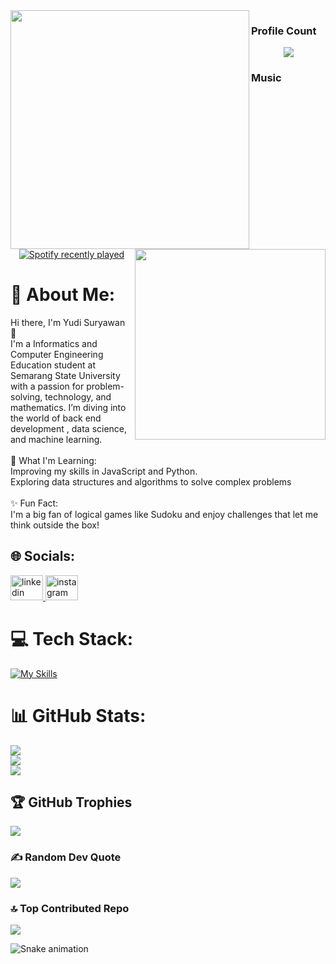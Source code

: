 <img align="left" height="382" src="https://media0.giphy.com/media/v1.Y2lkPTc5MGI3NjExZzBseDlkcGd6ZHQxcW9naGNwaGdvcDBjZ282ZHUxYnUybXZhaXlvYyZlcD12MV9pbnRlcm5hbF9naWZfYnlfaWQmY3Q9Zw/PamI2MtO1DU1a/giphy.gif"  />

###

<img align="right" height="305" src="https://media.giphy.com/media/v1.Y2lkPTc5MGI3NjExMG4waDI2Zm5ibDZ3bzFxdXdsMWE1ZHBpbXp2amg5b2RsaGcwc2diMSZlcD12MV9naWZzX3NlYXJjaCZjdD1n/EcnAlQcGnZq9y/giphy.gif"  />

### Profile Count

<div align="center">
  <img src="https://profile-counter.glitch.me/yudisuryawan/count.svg?"  />
</div>

### Music

<div align="center">
  <a href="https://open.spotify.com/user/Yudi Suryawan">
    <img src="https://spotify-recently-played-readme.vercel.app/api?user=Yudi%20Suryawan&count=5&unique=false" alt="Spotify recently played"  />
  </a>
</div>

###

# 💫 About Me:

Hi there, I'm Yudi Suryawan 👋<br>I'm a Informatics and Computer Engineering Education student at Semarang State University with a passion for problem-solving, technology, and mathematics. I’m diving into the world of back end development , data science, and machine learning.<br><br>🌱 What I'm Learning:<br>Improving my skills in JavaScript and Python.<br>Exploring data structures and algorithms to solve complex problems<br><br>✨ Fun Fact:<br>I'm a big fan of logical games like Sudoku and enjoy challenges that let me think outside the box!

## 🌐 Socials:

<div align="left">
  <a href="https://www.linkedin.com/in/yudi-suryawan-8a21a0287/" target="_blank">
    <img src="https://raw.githubusercontent.com/maurodesouza/profile-readme-generator/master/src/assets/icons/social/linkedin/default.svg" width="52" height="40" alt="linkedin logo"  />
  </a>
  <a href="https://www.instagram.com/suryawnnn_/" target="_blank">
    <img src="https://raw.githubusercontent.com/maurodesouza/profile-readme-generator/master/src/assets/icons/social/instagram/default.svg" width="52" height="40" alt="instagram logo"  />
  </a>
</div>

# 💻 Tech Stack:

[![My Skills](https://skillicons.dev/icons?i=html,css,bootstrap,js,nodejs,express,mongodb,mysql,vscode,github&perline=3)](https://skillicons.dev)

# 📊 GitHub Stats:

![](https://github-readme-stats.vercel.app/api?username=yudisrywn&theme=dracula&hide_border=false&include_all_commits=false&count_private=false)<br/>
![](https://github-readme-streak-stats.herokuapp.com/?user=yudisrywn&theme=dracula&hide_border=false)<br/>
![](https://github-readme-stats.vercel.app/api/top-langs/?username=yudisrywn&theme=dracula&hide_border=false&include_all_commits=false&count_private=false&layout=compact)

## 🏆 GitHub Trophies

![](https://github-profile-trophy.vercel.app/?username=yudisrywn&theme=dracula&no-frame=false&no-bg=false&margin-w=4)

### ✍️ Random Dev Quote

![](https://quotes-github-readme.vercel.app/api?type=horizontal&theme=radical)

### 🔝 Top Contributed Repo

![](https://github-contributor-stats.vercel.app/api?username=yudisrywn&limit=5&theme=dracula&combine_all_yearly_contributions=true)

<img src="https://raw.githubusercontent.com/yudisuryawan/yudisuryawan/output/snake.svg" alt="Snake animation" />
